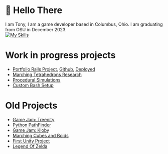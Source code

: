 # 👋 Hello There
I am Tony, I am a game developer based in Columbus, Ohio. I am graduating from OSU in December 2023.  
[![My Skills](https://skillicons.dev/icons?i=c,cs,cpp,blender,cmake,discord,js,linux,neovim,py,unity,vite,unreal)](https://skillicons.dev)

# Work in progress projects
- [Portfolio Rails Project](https://github.com/Tonyy456/Tony-Rails-Portfolio), [Github](https://github.com/Tonyy456/tonyy456.github.io), [Deployed](https://tonyy456.github.io/)
- [Marching Tetrahedrons Research](https://github.com/Tonyy456/MarchingTets)
- [Procedural Simulations](https://github.com/Tonyy456/procedural-simulation)
- [Custom Bash Setup](https://github.com/Tonyy456/BashCommands)

# Old Projects
- [Game Jam: Treenity](https://github.com/Tonyy456/Treenity)
- [Python PathFinder](https://github.com/Tonyy456/PythonPathfinder)
- [Game Jam: Kloby](https://github.com/Tonyy456/Kloby)
- [Marching Cubes and Boids](https://github.com/Tonyy456/BoidManeuverability)
- [First Unity Project](https://github.com/Tonyy456/Substratum)
- [Legend Of Zelda](https://github.com/taystay/LOZ)
